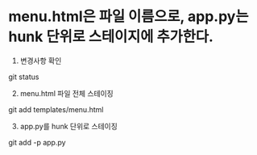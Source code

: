 # menu.html은 파일 이름으로, app.py는 hunk 단위로 스테이지에 추가한다.

 1. 변경사항 확인

git status

2. menu.html 파일 전체 스테이징

git add templates/menu.html

3. app.py를 hunk 단위로 스테이징

git add -p app.py